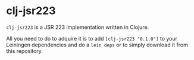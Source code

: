 
clj-jsr223
==========

`clj-jsr223` is a JSR 223 implementation written in Clojure.

All you need to do to adquire it is to add `[clj-jsr223 "0.1.0"]` to your Leiningen dependencies and do a `lein deps` or to simply download it from this repository.
